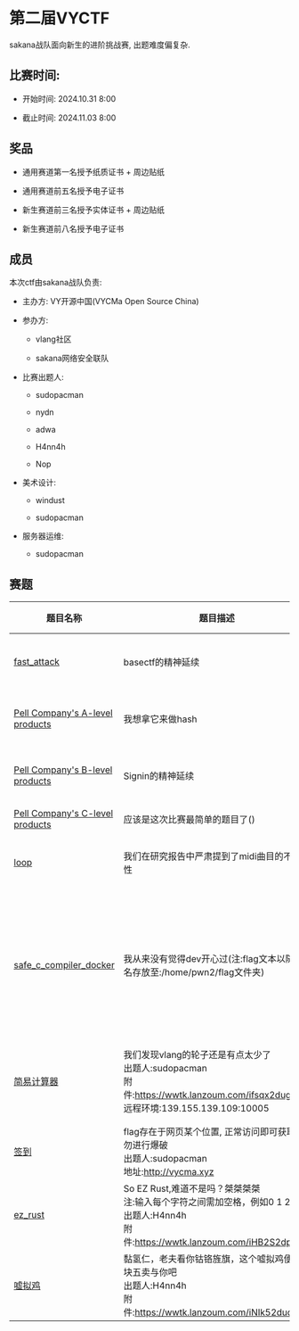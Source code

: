 # 第二届VYCTF

sakana战队面向新生的进阶挑战赛, 出题难度偏复杂.

## 比赛时间:

- 开始时间: 2024.10.31 8:00  

- 截止时间: 2024.11.03 8:00

## 奖品

- 通用赛道第一名授予纸质证书 + 周边贴纸

- 通用赛道前五名授予电子证书

- 新生赛道前三名授予实体证书 + 周边贴纸

- 新生赛道前八名授予电子证书

## 成员

本次ctf由sakana战队负责:

- 主办方: VY开源中国(VYCMa Open Source China)

- 参办方: 
  
  - vlang社区
  
  - sakana网络安全联队

- 比赛出题人:
  
  - sudopacman
  
  - nydn
  
  - adwa
  
  - H4nn4h
  
  - Nop

- 美术设计:
  
  - windust
  
  - sudopacman

- 服务器运维:
  
  - sudopacman

## 赛题

| 题目名称                                                                      | 题目描述                                                                                                               | 题目类型    | 出题人        | 题目难度   | 问题指向                                                          | flag                                                                    |
| ------------------------------------------------------------------------- | ------------------------------------------------------------------------------------------------------------------ | ------- | ---------- | ------ | ------------------------------------------------------------- | ----------------------------------------------------------------------- |
| [fast_attack](./WP/fast_attack/README.md)                                 | basectf的精神延续                                                                                                       | Crypto  | sudopacman | normal | p-adic上的ECC问题, 快速破解10组曲线                                      | vyctf{adwa_is_the_best_crypto_player}                                   |
| [Pell Company's A-level products](./WP/Pell_Company's_products/README.md) | 我想拿它来做hash                                                                                                         | Crypto  | adwa       | normal | 自定义曲线的ph算法及曲线背包问题                                             | vyctf{0010011100000101010011100001101111110101011001000101011111101001} |
| [Pell Company's B-level products](./WP/Pell_Company's_products/README.md) | Signin的精神延续                                                                                                        | Crypto  | adwa       | normal | 自定义曲线实现的类RSA加密及二元copper                                       | vyctf{ffefc2b4c1482c8beef04fbdd0e38e7a931d4f41c2e63f7aa13b2e1d1ef7f970} |
| [Pell Company's C-level products](./WP/Pell_Company's_products/README.md) | 应该是这次比赛最简单的题目了()                                                                                                   | Crypto  | adwa       | normal | 自定义曲线的阶的问题                                                    | vyctf{19636b9eb26a0f0701691f84a643b081}                                 |
| [loop](./WP/loop/README.md)                                               | 我们在研究报告中严肃提到了midi曲目的不安全性                                                                                           | MISC    | sudopacman | hard   | 音频上基于osc的信息安全问题研究报告                                           | vyctf{Lycoris_Recoil}                                                   |
| [safe_c_compiler_docker](./WP/safe_c_compiler/README.md)                  | 我从来没有觉得dev开心过(注:flag文本以随机名存放至:/home/pwn2/flag文件夹)                                                                  | Pwn     | nydn       | hard   | 函数指针劫持控制流,编译器处理函数调用传参时生成的寄存器操作代码构造shellcode，相对偏移跳转连接shellcode | vyctf{wow_you_have_become_a_c_expert}                                   |
| [简易计算器](./WP/简易计算器/README.md)                                             | 我们发现vlang的轮子还是有点太少了<br/>出题人:sudopacman<br/>附件:https://wwtk.lanzoum.com/ifsqx2dugtwd<br/>远程环境:139.155.139.109:10005 | web     | sudopacman | normal | 考察一点反编译基础, 模糊测试能力与基本的shell方法应用                                | vyctf{66895b7d-3169-478d-b7ef-fd0530a46fba}                             |
| [签到](./WP/签到/README.md)                                                   | flag存在于网页某个位置, 正常访问即可获取, 请勿进行爆破<br/>出题人:sudopacman<br/>地址:http://vycma.xyz                                         | web     | sudopacman | signin | 送分题, 考察对前端的认识                                                 | vyctf{welcome_come_to_vyctf!!!}                                         |
| [ez_rust](./WP/ez_rust/README.md)                                         | So EZ Rust,难道不是吗？桀桀桀桀<br/>注:输入每个字符之间需加空格，例如0 1 2 3 4<br/>出题人:H4nn4h<br/>附件:https://wwtk.lanzoum.com/iHB2S2dpsdtg   | Reverse | H4nn4h     | normal | rust程序分析                                                      | vyctf{d13bc9c2db60006994cc63be66dd0283}                                 |
| [嘘拟鸡](./WP/嘘拟鸡/README.md)                                                 | 黏氢仁，老夫看你钴铬旌旗，这个嘘拟鸡便两块五卖与你吧<br/>出题人:H4nn4h<br/>附件:https://wwtk.lanzoum.com/iNIk52duojxc                             | Reverse | H4nn4h     | hard   | VM                                                            | vyctf{Vm_ji_ni_tai_mei~~~Oh_baby!}                                      |
